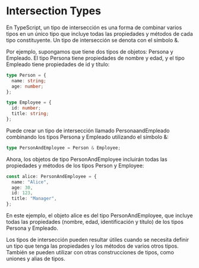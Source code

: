 # Intersection Types

En TypeScript, un tipo de intersección es una forma de combinar varios tipos en un único tipo que incluye todas las propiedades y métodos de cada tipo constituyente. Un tipo de intersección se denota con el símbolo &.

Por ejemplo, supongamos que tiene dos tipos de objetos: Persona y Empleado. El tipo Persona tiene propiedades de nombre y edad, y el tipo Empleado tiene propiedades de id y título:

```ts
type Person = {
  name: string;
  age: number;
};

type Employee = {
  id: number;
  title: string;
};
```

Puede crear un tipo de intersección llamado PersonaandEmpleado combinando los tipos Persona y Empleado utilizando el símbolo &:

```ts
type PersonAndEmployee = Person & Employee;
```

Ahora, los objetos de tipo PersonAndEmployee incluirán todas las propiedades y métodos de los tipos Person y Employee:

```ts
const alice: PersonAndEmployee = {
  name: "Alice",
  age: 30,
  id: 123,
  title: "Manager",
};
```

En este ejemplo, el objeto alice es del tipo PersonAndEmployee, que incluye todas las propiedades (nombre, edad, identificación y título) de los tipos Persona y Empleado.

Los tipos de intersección pueden resultar útiles cuando se necesita definir un tipo que tenga las propiedades y los métodos de varios otros tipos. También se pueden utilizar con otras construcciones de tipos, como uniones y alias de tipos.